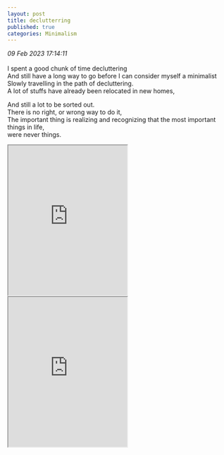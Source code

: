```yaml
---
layout: post
title: declutterring
published: true
categories: Minimalism
---
```

_09 Feb 2023 17:14:11_
<br>
<br>
I spent a good chunk of time decluttering
<br>
And still have a long way to go before I can consider myself a minimalist
<br>
Slowly travelling in the path of decluttering. 
<br>
A lot of stuffs have already been relocated in new homes,
<br>
<!--more-->
And still a lot to be sorted out.
<br>
There is no right, or wrong way to do it,
<br>
The important thing is realizing and recognizing that the most important things in life,
<br>
were never things.
<br>
<iframe src="https://drive.google.com/file/d/13t8FDLyGGKDdBPx1VyDo92VITyq-laKA/preview" width="270" height="340" allow="autoplay"></iframe>
<iframe src="https://drive.google.com/file/d/1mND4nb3D2rxJ9kKYujLqI0Yy_2mXeblm/preview" width="270" height="340" allow="autoplay"></iframe>
